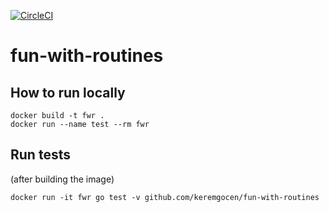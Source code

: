[![CircleCI](https://circleci.com/gh/keremgocen/fun-with-routines.svg?style=svg)](https://circleci.com/gh/keremgocen/fun-with-routines)
# fun-with-routines

How to run locally
-----

```
docker build -t fwr .
docker run --name test --rm fwr
```

Run tests
-----
(after building the image)

```
docker run -it fwr go test -v github.com/keremgocen/fun-with-routines
```
